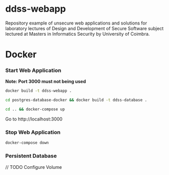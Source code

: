 # ddss-webapp

Repository example of unsecure web applications and solutions for laboratory lectures of Design and Development of Secure Software subject lectured at Masters in Informatics Security by University of Coimbra.

# Docker

### Start Web Application

**Note: Port 3000 must not being used**

```sh
docker build -t ddss-webapp .
```

```sh
cd postgres-database-docker && docker build -t ddss-database .
```

```sh
cd .. && docker-compose up
```

Go to http://localhost:3000

### Stop Web Application

```sh
docker-compose down
```

### Persistent Database

// TODO Configure Volume
